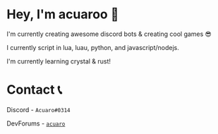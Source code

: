 # Hey, I'm acuaroo 👋
I'm currently creating awesome discord bots & creating cool games 😎

I currently script in lua, luau, python, and javascript/nodejs.

I'm currently learning crystal & rust!

# Contact 📞
Discord - `Acuaro#0314`

DevForums - [`acuaro`](https://devforum.roblox.com/u/acuaro/summary)
